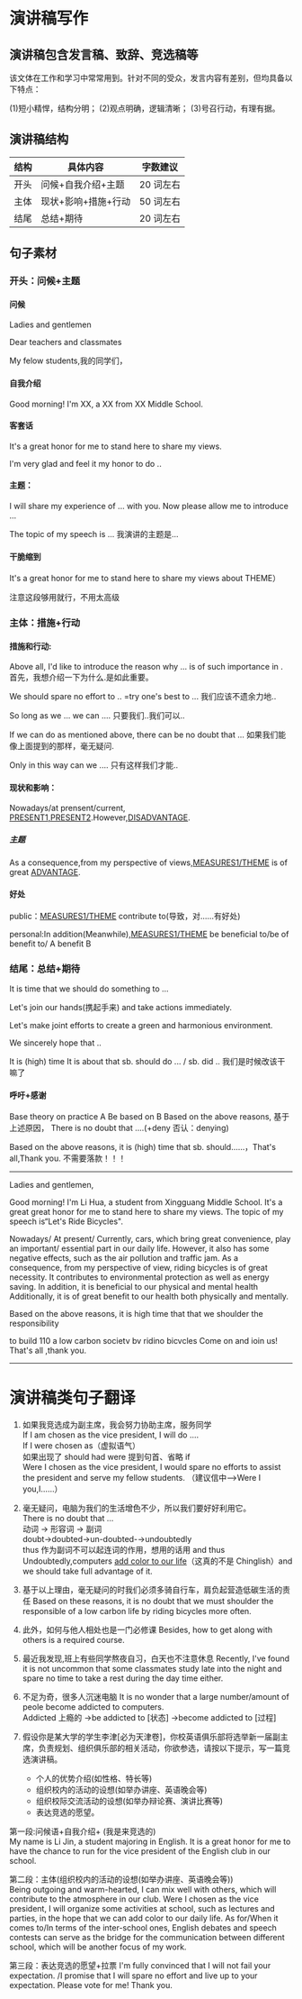 # 演讲稿写作

## 演讲稿包含发言稿、致辞、竞选稿等

该文体在工作和学习中常常用到。针对不同的受众，发言内容有差别，但均具备以下特点：

(1)短小精悍，结构分明；
(2)观点明确，逻辑清晰；
(3)号召行动，有理有据。

## 演讲稿结构

| 结构 | 具体内容            | 字数建议  |
| ---- | ------------------- | --------- |
| 开头 | 问候+自我介绍+主题  | 20 词左右 |
| 主体 | 现状+影响+措施+行动 | 50 词左右 |
| 结尾 | 总结+期待           | 20 词左右 |

## 句子素材

### 开头：问候+主题

#### 问候

Ladies and gentlemen

Dear teachers and classmates

My felow students,我的同学们，

#### 自我介绍

Good morning! I'm XX, a XX from XX Middle School.

#### 客套话

It's a great honor for me to stand here to share my views.

I'm very glad and feel it my honor to do ..

#### 主题：

I will share my experience of ... with you.
Now please allow me to introduce ...

The topic of my speech is ...
我演讲的主题是...

#### 干脆缩到

It's a great honor for me to stand here to share my views about THEME）

注意这段够用就行，不用太高级

### 主体：措施+行动

#### 措施和行动:

Above all, I'd like to introduce the reason why ... is of such importance in .
首先，我想介绍一下为什么.是如此重要。

We should spare no effort to .. =try one's best to ...
我们应该不遗余力地..

So long as we ... we can ....
只要我们..我们可以..

If we can do as mentioned above, there can be no doubt that ...
如果我们能像上面提到的那样，毫无疑问.

Only in this way can we ....
只有这样我们才能..

#### 现状和影响：

Nowadays/at prensent/current, <u>PRESENT1,PRESENT2</u>.However,<u>DISADVANTAGE</u>.

##### 主题

As a consequence,from my perspective of views,<u>MEASURES1/THEME</u> is of great <u>ADVANTAGE</u>.

#### 好处

public：<u>MEASURES1/THEME</u> contribute to(导致，对……有好处)

personal:In addition(Meanwhile),<u>MEASURES1/THEME</u> be beneficial to/be of benefit to/ A benefit B

### 结尾：总结+期待

It is time that we should do something to ...

Let's join our hands(携起手来) and take actions immediately.

Let's make joint efforts to create a green and harmonious environment.

We sincerely hope that ..

It is (high) time
It is about that sb. should do ... / sb. did ..
我们是时候改该干嘛了

#### 呼吁+感谢

Base theory on practice
A Be based on B
Based on the above reasons,
基于上述原因，
There is no doubt that ....(+deny 否认：denying)

Based on the above reasons, it is (high) time
that sb. should……，That's all,Thank you.
不需要落款！！！

---

Ladies and gentlemen,

Good morning! I'm Li Hua, a student from Xingguang Middle School. It's a great
great honor for me to stand here to share my views. The topic of my speech is“Let's
Ride Bicycles".

Nowadays/ At present/ Currently, cars, which bring great convenience, play an important/ essential part in our daily life. However, it also has some negative effects, such as the air pollution and traffic jam. As a consequence, from my perspective of view, riding bicycles is of great necessity. It contributes to environmental protection as well as energy saving. In addition, it is beneficial to our physical and mental health
Additionally, it is of great benefit to our health both physically and mentally.

Based on the above reasons, it is high time that that we shoulder the responsibility

to build 110 a low carbon societv bv ridino bicvcles Come on and ioin us!
That's all ,thank you.

---

# 演讲稿类句子翻译

1. 如果我竞选成为副主席，我会努力协助主席，服务同学  
   If I am chosen as the vice president, I will do ....  
   If I were chosen as（虚拟语气）  
   如果出现了 should had were 提到句首、省略 if  
   Were I chosen as the vice president, I would spare no efforts to assist the president and serve my fellow students.
   （建议信中——>Were I you,I……）

2. 毫无疑问，电脑为我们的生活增色不少，所以我们要好好利用它。  
   There is no doubt that ...  
   动词 → 形容词 → 副词  
   doubt→doubted→un-doubted-→undoubtedly  
   thus 作为副词不可以起连词的作用，想用的话用 and thus
   Undoubtedly,computers <u>add color to our life</u>（这真的不是 Chinglish）and we should take full advantage of it.

3. 基于以上理由，毫无疑问的时我们必须多骑自行车，肩负起营造低碳生活的责任
   Based on these reasons, it is no doubt that we must shoulder the responsible of a low carbon life by riding bicycles more often.
4. 此外，如何与他人相处也是一门必修课
   Besides, how to get along with others is a required course.

5. 最近我发现,班上有些同学熬夜自习，白天也不注意休息
   Recently, I've found it is not uncommon that some classmates study late into the night and spare no time to take a rest during the day time either.

6. 不足为奇，很多人沉迷电脑
   It is no wonder that a large number/amount of peole become addicted to computers.  
   Addicted 上瘾的 →be addicted to [状态] →become addicted to [过程]
7. 假设你是某大学的学生李津[必为天津卷]，你校英语俱乐部将选举新一届副主席，负责规划、组织俱乐部的相关活动，你欲参选，请按以下提示，写一篇竞选演讲稿。
   - 个人的优势介绍(如性格、特长等)
   - 组织校内的活动的设想(如举办讲座、英语晚会等)
   - 组织校际交流活动的设想(如举办辩论赛、演讲比赛等)
   - 表达竞选的愿望。

第一段:问候语+自我介绍+ (我是来竞选的)  
My name is Li Jin, a student majoring in English. It is a great honor for me to have
the chance to run for the vice president of the English club in our school.

第二段：主体(组织校内的活动的设想(如举办讲座、英语晚会等))  
Being outgoing and warm-hearted, I can mix well with others, which will contribute to the atmosphere in our club.
Were I chosen as the vice president, I will organize some activities at school, such as lectures and parties, in the hope that we can add color to our daily life. As for/When it comes to/In terms of the inter-school ones, English debates and speech contests can serve as the bridge for the communication between different school, which will be another focus of my work.

第三段：表达竞选的愿望+拉票
I'm fully convinced that I will not fail your expectation. /I promise that I will spare no effort and live up to your expectation.
Please vote for me! Thank you.
